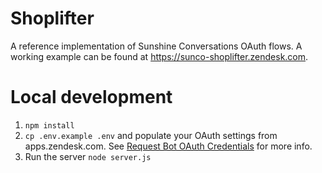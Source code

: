 # Shoplifter

A reference implementation of Sunshine Conversations OAuth flows. A working example can be found at https://sunco-shoplifter.zendesk.com.

# Local development

1. `npm install`
1. `cp .env.example .env` and populate your OAuth settings from apps.zendesk.com. See [Request Bot OAuth Credentials](https://developer.zendesk.com/documentation/marketplace/building-a-marketplace-bot/request-bot-oauth-credentials/
) for more info.
1. Run the server `node server.js`
